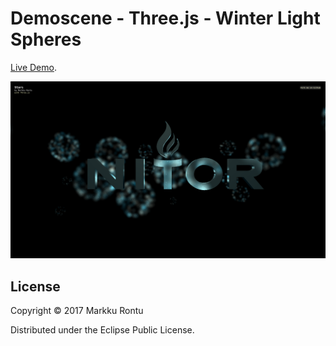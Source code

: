 # Demoscene - Three.js - Winter Light Spheres

[Live Demo](http://macroz.github.io/spheres/).

![Winter Light Spheres](spheres.png?raw=true)

## License

Copyright © 2017 Markku Rontu

Distributed under the Eclipse Public License.
